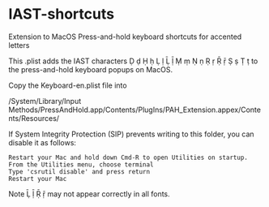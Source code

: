 # IAST-shortcuts
Extension to MacOS Press-and-hold keyboard shortcuts for accented letters

This .plist adds the IAST characters Ḍ ḍ Ḥ ḥ Ḷ ḷ Ḹ ḹ Ṃ ṃ Ṇ ṇ Ṛ ṛ Ṝ ṝ Ṣ ṣ Ṭ ṭ to the press-and-hold keyboard popups on MacOS.

Copy the Keyboard-en.plist file into 

/System/Library/Input Methods/PressAndHold.app/Contents/PlugIns/PAH_Extension.appex/Contents/Resources/

If System Integrity Protection (SIP) prevents writing to this folder, you can disable it as follows:

    Restart your Mac and hold down Cmd-R to open Utilities on startup.
    From the Utilities menu, choose terminal
    Type 'csrutil disable' and press return
    Restart your Mac
    
Note Ḹ ḹ Ṝ ṝ may not appear correctly in all fonts.
